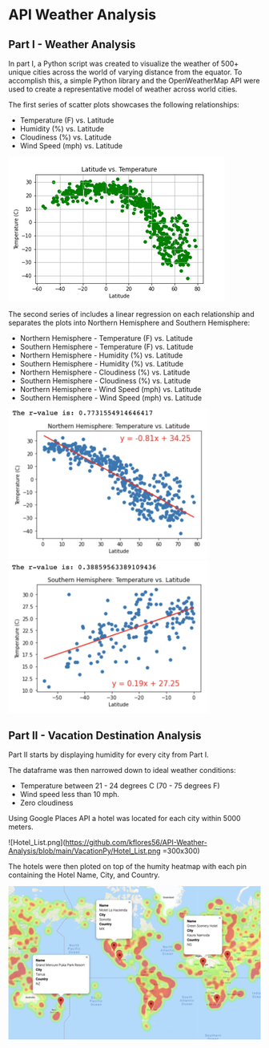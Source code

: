 # API Weather Analysis 

## Part I - Weather Analysis
 
In part I, a Python script was created to visualize the weather of 500+ unique cities across the world of varying distance from the equator. To accomplish this, a simple Python library and the OpenWeatherMap API were used to create a representative model of weather across world cities.

The first series of scatter plots showcases the following relationships:

- Temperature (F) vs. Latitude
- Humidity (%) vs. Latitude
- Cloudiness (%) vs. Latitude
- Wind Speed (mph) vs. Latitude

![Latitude%20vs.%20Temperature.png](https://github.com/kflores56/API-Weather-Analysis/blob/main/WeatherPy/Outputs/Latitude%20vs.%20Temperature.png)

The second series of includes a linear regression on each relationship and separates the plots into Northern Hemisphere and Southern Hemisphere:

- Northern Hemisphere - Temperature (F) vs. Latitude
- Southern Hemisphere - Temperature (F) vs. Latitude
- Northern Hemisphere - Humidity (%) vs. Latitude
- Southern Hemisphere - Humidity (%) vs. Latitude
- Northern Hemisphere - Cloudiness (%) vs. Latitude
- Southern Hemisphere - Cloudiness (%) vs. Latitude
- Northern Hemisphere - Wind Speed (mph) vs. Latitude
- Southern Hemisphere - Wind Speed (mph) vs. Latitude

<p float="left">
  <img src="https://github.com/kflores56/API-Weather-Analysis/blob/main/WeatherPy/Outputs/North_linreg.png" width="400" />
  <img src="https://github.com/kflores56/API-Weather-Analysis/blob/main/WeatherPy/Outputs/South_linreg.png" width="400" /> 
</p>

## Part II - Vacation Destination Analysis

Part II starts by displaying humidity for every city from Part I.

The dataframe was then narrowed down to ideal weather conditions:

- Temperature between 21 - 24 degrees C (70 - 75 degrees F)
- Wind speed less than 10 mph.
- Zero cloudiness

Using Google Places API a hotel was located for each city  within 5000 meters. 

![Hotel_List.png](https://github.com/kflores56/API-Weather-Analysis/blob/main/VacationPy/Hotel_List.png =300x300)

The hotels were then ploted on top of the humity heatmap with each pin containing the Hotel Name, City, and Country.

![Hotel_Heatmap.png](https://github.com/kflores56/API-Weather-Analysis/blob/main/VacationPy/Hotel_Heatmap.png)
